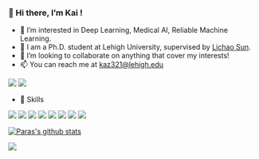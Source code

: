 ### 👋 Hi there, I’m Kai !

- 👀 I’m interested in Deep Learning, Medical AI, Reliable Machine Learning.
- 🌱 I am a Ph.D. student at Lehigh University, supervised by [Lichao Sun](https://lichao-sun.github.io).
- 👯 I’m looking to collaborate on anything that cover my interests!
- 📫 You can reach me at [kaz321@lehigh.edu](kaz321@lehigh.edu)


<a href="https://www.linkedin.com/in/kai-zhang-lehigh/"><img src="https://img.shields.io/badge/LinkedIn-0077B5?style=for-the-badge&logo=linkedin&logoColor=white"></a> <a href="https://scholar.google.com/citations?user=XL1iKSEAAAAJ&hl=en"><img src="https://img.shields.io/badge/Google%20Scholar-4285F4?style=for-the-badge&logo=google-scholar&logoColor=white"></a> 
<!---
<a href="https://twitter.com/psavnani?lang=en"><img src="https://img.shields.io/badge/Twitter-1DA1F2?style=for-the-badge&logo=twitter&logoColor=white"></a> <a href="https://www.researchgate.net/scientific-contributions/Paras-S-Savnani-2173763454"><img src="https://img.shields.io/badge/Research_Gate-00CCBB.svg?&style=for-the-badge&logo=ResearchGate&logoColor=white"></a> 
-->
- :rocket: Skills

<img src="https://img.shields.io/badge/Python-3776AB?style=for-the-badge&logo=python&logoColor=white"> <img src="https://img.shields.io/badge/C-00599C?style=for-the-badge&logo=c&logoColor=white"> <img src="https://img.shields.io/badge/C%2B%2B-00599C?style=for-the-badge&logo=c%2B%2B&logoColor=white"> <img src="https://img.shields.io/badge/TensorFlow-FF6F00?style=for-the-badge&logo=TensorFlow&logoColor=white"> <img src="https://img.shields.io/badge/PyTorch-EE4C2C?style=for-the-badge&logo=PyTorch&logoColor=white"> <img src="https://img.shields.io/badge/Keras-D00000?style=for-the-badge&logo=Keras&logoColor=white"> <img src="https://img.shields.io/badge/Numpy-777BB4?style=for-the-badge&logo=numpy&logoColor=white"> <img src="https://img.shields.io/badge/scikit_learn-F7931E?style=for-the-badge&logo=scikit-learn&logoColor=white">

[![Paras's github stats](https://github-readme-stats.vercel.app/api?username=taokz&show_icons=true&theme=radical)](https://github.com/anuraghazra/github-readme-stats)

<!---
![Programming](ai.gif)
<img src="https://img.shields.io/badge/GIT-E44C30?style=for-the-badge&logo=git&logoColor=white">
--->

![](https://komarev.com/ghpvc/?username=taokz&color=blue)
<!---
taokz/taokz is a ✨ special ✨ repository because its `README.md` (this file) appears on your GitHub profile.
You can click the Preview link to take a look at your changes.
--->
